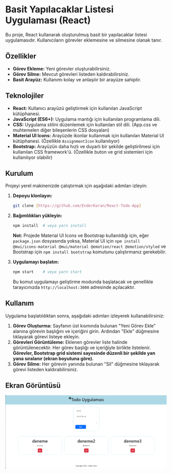 # Basit Yapılacaklar Listesi Uygulaması (React)

Bu proje, React kullanarak oluşturulmuş basit bir yapılacaklar listesi uygulamasıdır. Kullanıcıların görevler eklemesine ve silmesine olanak tanır.

## Özellikler

*   **Görev Ekleme:** Yeni görevler oluşturabilirsiniz.
*   **Görev Silme:** Mevcut görevleri listeden kaldırabilirsiniz.
*   **Basit Arayüz:** Kullanımı kolay ve anlaşılır bir arayüze sahiptir.

## Teknolojiler

*   **React:** Kullanıcı arayüzü geliştirmek için kullanılan JavaScript kütüphanesi.
*   **JavaScript (ES6+):** Uygulama mantığı için kullanılan programlama dili.
*   **CSS:** Uygulama stilini düzenlemek için kullanılan stil dili. (App.css ve muhtemelen diğer bileşenlerin CSS dosyaları)
*   **Material UI Icons:**  Arayüzde ikonlar kullanmak için kullanılan Material UI kütüphanesi. (Özellikle `AssignmentIcon` kullanılıyor)
*   **Bootstrap:**  Arayüzün daha hızlı ve duyarlı bir şekilde geliştirilmesi için kullanılan CSS framework'ü. (Özellikle buton ve grid sistemleri için kullanılıyor olabilir)

## Kurulum

Projeyi yerel makinenizde çalıştırmak için aşağıdaki adımları izleyin:

1.  **Depoyu klonlayın:**

    ```bash
    git clone [https://github.com/EnderKaran/React-Todo-App]
    ```

2.  **Bağımlılıkları yükleyin:**

    ```bash
    npm install  # veya yarn install
    ```
    **Not:** Projede Material UI Icons ve Bootstrap kullanıldığı için, eğer `package.json` dosyasında yoksa, Material UI için `npm install @mui/icons-material @mui/material @emotion/react @emotion/styled` ve Bootstrap için `npm install bootstrap` komutunu çalıştırmanız gerekebilir.

3.  **Uygulamayı başlatın:**

    ```bash
    npm start    # veya yarn start
    ```

    Bu komut uygulamayı geliştirme modunda başlatacak ve genellikle tarayıcınızda `http://localhost:3000` adresinde açılacaktır.

## Kullanım

Uygulama başlatıldıktan sonra, aşağıdaki adımları izleyerek kullanabilirsiniz:

1.  **Görev Oluşturma:** Sayfanın üst kısmında bulunan "Yeni Görev Ekle" alanına görevin başlığını ve içeriğini girin. Ardından "Ekle" düğmesine tıklayarak görevi listeye ekleyin.
2.  **Görevleri Görüntüleme:** Eklenen görevler liste halinde görüntülenecektir. Her görev başlığı ve içeriğiyle birlikte listelenir. **Görevler, Bootstrap grid sistemi sayesinde düzenli bir şekilde yan yana sıralanır (ekran boyutuna göre).**
3.  **Görev Silme:** Her görevin yanında bulunan "Sil" düğmesine tıklayarak görevi listeden kaldırabilirsiniz.

## Ekran Görüntüsü
![Ekran Görüntüsü 1](Ekran%20görüntüsü%202025-03-02%20174448.png)
